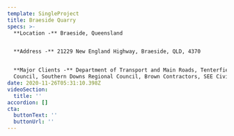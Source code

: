 ```yaml
---
template: SingleProject
title: Braeside Quarry
specs: >-
  **Location -** Braeside, Queensland


  **Address -** 21229 New England Highway, Braeside, QLD, 4370 


  **Major Clients -** Department of Transport and Main Roads, Tenterfield Shire
  Council, Southern Downs Regional Council, Brown Contractors, SEE Civil
date: 2020-11-26T05:31:10.398Z
videoSection:
  title: ''
accordion: []
cta:
  buttonText: ''
  buttonUrl: ''
---
```


